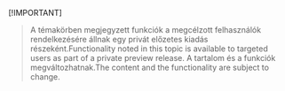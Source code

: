 [!IMPORTANT]
> <span data-ttu-id="94321-101">A témakörben megjegyzett funkciók a megcélzott felhasználók rendelkezésére állnak egy privát előzetes kiadás részeként.</span><span class="sxs-lookup"><span data-stu-id="94321-101">Functionality noted in this topic is available to targeted users as part of a private preview release.</span></span> <span data-ttu-id="94321-102">A tartalom és a funkciók megváltozhatnak.</span><span class="sxs-lookup"><span data-stu-id="94321-102">The content and the functionality are subject to change.</span></span> 
